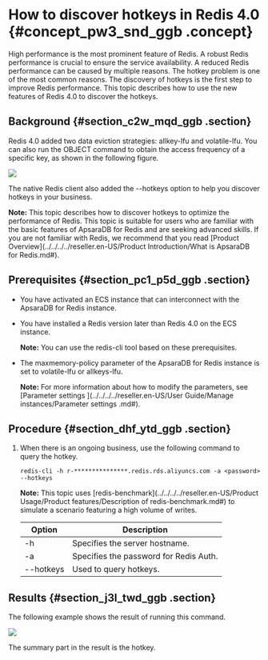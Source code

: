 # How to discover hotkeys in Redis 4.0 {#concept_pw3_snd_ggb .concept}

High performance is the most prominent feature of Redis. A robust Redis performance is crucial to ensure the service availability. A reduced Redis performance can be caused by multiple reasons. The hotkey problem is one of the most common reasons. The discovery of hotkeys is the first step to improve Redis performance. This topic describes how to use the new features of Redis 4.0 to discover the hotkeys.

## Background {#section_c2w_mqd_ggb .section}

Redis 4.0 added two data eviction strategies: allkey-lfu and volatile-lfu. You can also run the OBJECT command to obtain the access frequency of a specific key, as shown in the following figure.

![](http://static-aliyun-doc.oss-cn-hangzhou.aliyuncs.com/assets/img/83080/156205758435190_en-US.png)

The native Redis client also added the --hotkeys option to help you discover hotkeys in your business.

**Note:** This topic describes how to discover hotkeys to optimize the performance of Redis. This topic is suitable for users who are familiar with the basic features of ApsaraDB for Redis and are seeking advanced skills. If you are not familiar with Redis, we recommend that you read [Product Overview](../../../../reseller.en-US/Product Introduction/What is ApsaraDB for Redis.md#).

## Prerequisites {#section_pc1_p5d_ggb .section}

-   You have activated an ECS instance that can interconnect with the ApsaraDB for Redis instance.
-   You have installed a Redis version later than Redis 4.0 on the ECS instance.

    **Note:** You can use the redis-cli tool based on these prerequisites.

-   The maxmemory-policy parameter of the ApsaraDB for Redis instance is set to volatile-lfu or allkeys-lfu.

    **Note:** For more information about how to modify the parameters, see [Parameter settings ](../../../../reseller.en-US/User Guide/Manage instances/Parameter settings .md#).


## Procedure {#section_dhf_ytd_ggb .section}

1.  When there is an ongoing business, use the following command to query the hotkey.

    ``` {#codeblock_z1k_8tu_um9}
    redis-cli -h r-***************.redis.rds.aliyuncs.com -a <password> --hotkeys
    ```

    **Note:** This topic uses [redis-benchmark](../../../../reseller.en-US/Product Usage/Product features/Description of redis-benchmark.md#) to simulate a scenario featuring a high volume of writes.

    |Option|Description|
    |------|-----------|
    |-h|Specifies the server hostname.|
    |-a|Specifies the password for Redis Auth.|
    |--hotkeys|Used to query hotkeys.|


## Results {#section_j3l_twd_ggb .section}

The following example shows the result of running this command.

![](http://static-aliyun-doc.oss-cn-hangzhou.aliyuncs.com/assets/img/83080/156205758435214_en-US.png)

The summary part in the result is the hotkey.

